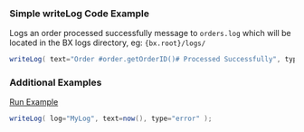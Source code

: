 ### Simple writeLog Code Example

Logs an order processed successfully message to `orders.log` which will be located in the BX logs directory, eg: `{bx.root}/logs/`


```java
writeLog( text="Order #order.getOrderID()# Processed Successfully", type="information", log="orders" );

```


### Additional Examples

<a href="https://try.boxlang.io/?code=eJwrL8osSfXJT9dQyMlPt1XyrQSylXQUSlIrSmzz8ss1NIHsyoJUW6XUoqL8IiUFTWsuAMW8EHs%3D" target="_blank">Run Example</a>

```java
writeLog( log="MyLog", text=now(), type="error" );

```


